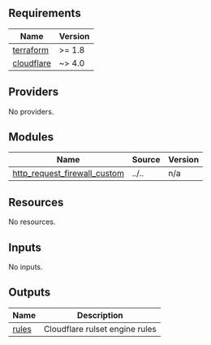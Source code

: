 <!-- BEGIN_TF_DOCS -->
## Requirements

| Name | Version |
|------|---------|
| <a name="requirement_terraform"></a> [terraform](#requirement\_terraform) | >= 1.8 |
| <a name="requirement_cloudflare"></a> [cloudflare](#requirement\_cloudflare) | ~> 4.0 |

## Providers

No providers.

## Modules

| Name | Source | Version |
|------|--------|---------|
| <a name="module_http_request_firewall_custom"></a> [http\_request\_firewall\_custom](#module\_http\_request\_firewall\_custom) | ../.. | n/a |

## Resources

No resources.

## Inputs

No inputs.

## Outputs

| Name | Description |
|------|-------------|
| <a name="output_rules"></a> [rules](#output\_rules) | Cloudflare rulset engine rules |
<!-- END_TF_DOCS -->
